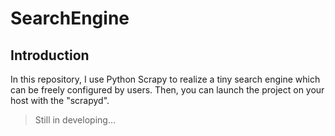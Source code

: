 # SearchEngine

## Introduction

In this repository, I use Python Scrapy to realize a tiny search engine which can be freely configured by users. Then, you can launch the project on your host with the "scrapyd".

> Still in developing...